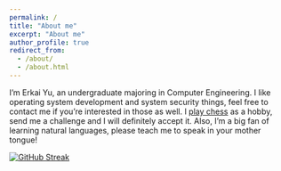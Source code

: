 ```yaml
---
permalink: /
title: "About me"
excerpt: "About me"
author_profile: true
redirect_from: 
  - /about/
  - /about.html
---
```


I’m Erkai Yu, an undergraduate majoring in Computer Engineering. I like operating system development and system security things, feel free to contact me if you’re interested in those as well. I [play chess](https://www.chess.com/member/alphatwenty) as a hobby, send me a challenge and I will definitely accept it. Also, I’m a big fan of learning natural languages, please teach me to speak in your mother tongue!

[![GitHub Streak](https://streak-stats.demolab.com/?user=silkrow)](https://git.io/streak-stats)
